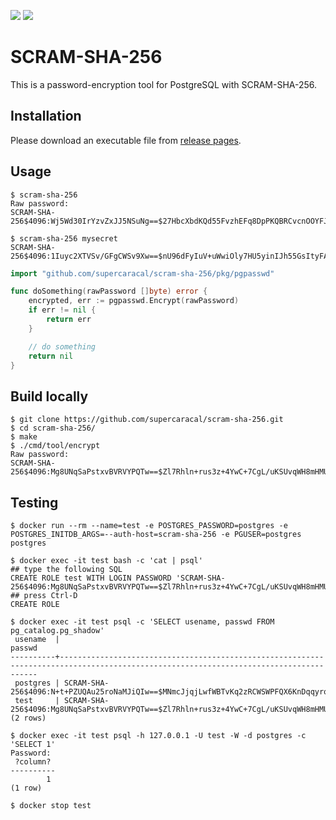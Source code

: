 ![](https://github.com/supercaracal/scram-sha-256/workflows/Test/badge.svg?branch=master)
![](https://github.com/supercaracal/scram-sha-256/workflows/Release/badge.svg)

SCRAM-SHA-256
===============================================================================

This is a password-encryption tool for PostgreSQL with SCRAM-SHA-256.

## Installation
Please download an executable file from [release pages](https://github.com/supercaracal/scram-sha-256/releases).

## Usage
```
$ scram-sha-256
Raw password:
SCRAM-SHA-256$4096:Wj5Wd30IrYzvZxJJ5NSuNg==$27HbcXbdKQd55FvzhEFq8DpPKQBRCvcnOOYFJ07Fr7s=:CibjLDWHtzbFjhSejBWcRkRGmuB2njOC8GxDh3gSwrE=
```

```
$ scram-sha-256 mysecret
SCRAM-SHA-256$4096:1Iuyc2XTVSv/GFgCWSv9Xw==$nU96dFyIuV+uWwiOly7HU5yinIJh55GsItyFAYrU2sc=:fEC668A2ufIsGS+9WC8xqD0hHvHQBbLiDxZ8hWlwkCw=
```

```go
import "github.com/supercaracal/scram-sha-256/pkg/pgpasswd"

func doSomething(rawPassword []byte) error {
    encrypted, err := pgpasswd.Encrypt(rawPassword)
    if err != nil {
        return err
    }

    // do something
    return nil
}
```

## Build locally
```
$ git clone https://github.com/supercaracal/scram-sha-256.git
$ cd scram-sha-256/
$ make
$ ./cmd/tool/encrypt
Raw password:
SCRAM-SHA-256$4096:Mg8UNqSaPstxvBVRVYPQTw==$Zl7Rhln+rus3z+4YwC+7CgL/uKSUvqWH8mHMUizh1EI=:G9dSawW20CNLxTnZdcwHEHg9U9hG2noNEV2/t7ptq3s=
```

## Testing
```
$ docker run --rm --name=test -e POSTGRES_PASSWORD=postgres -e POSTGRES_INITDB_ARGS=--auth-host=scram-sha-256 -e PGUSER=postgres postgres
```

```
$ docker exec -it test bash -c 'cat | psql'
## type the following SQL
CREATE ROLE test WITH LOGIN PASSWORD 'SCRAM-SHA-256$4096:Mg8UNqSaPstxvBVRVYPQTw==$Zl7Rhln+rus3z+4YwC+7CgL/uKSUvqWH8mHMUizh1EI=:G9dSawW20CNLxTnZdcwHEHg9U9hG2noNEV2/t7ptq3s='
## press Ctrl-D
CREATE ROLE
```

```
$ docker exec -it test psql -c 'SELECT usename, passwd FROM pg_catalog.pg_shadow'
 usename  |                                                                passwd                                                                 
----------+---------------------------------------------------------------------------------------------------------------------------------------
 postgres | SCRAM-SHA-256$4096:N+t+PZUQAu25roNaMJiQIw==$MNmcJjqjLwfWBTvKq2zRCWSWPFQX6KnDqqyrqA1XU5g=:jL3qX7jzS4wSP1rOmEbbmLReYL98WeKukK8SfLcdpvU= 
 test     | SCRAM-SHA-256$4096:Mg8UNqSaPstxvBVRVYPQTw==$Zl7Rhln+rus3z+4YwC+7CgL/uKSUvqWH8mHMUizh1EI=:G9dSawW20CNLxTnZdcwHEHg9U9hG2noNEV2/t7ptq3s= 
(2 rows)
```

```
$ docker exec -it test psql -h 127.0.0.1 -U test -W -d postgres -c 'SELECT 1'
Password:
 ?column?
----------
        1
(1 row)
```

```
$ docker stop test
```
